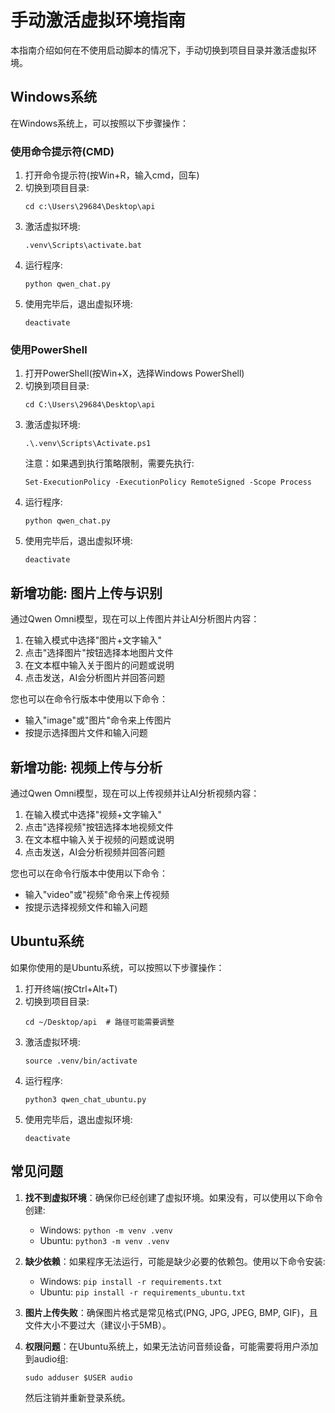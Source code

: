 # 手动激活虚拟环境指南

本指南介绍如何在不使用启动脚本的情况下，手动切换到项目目录并激活虚拟环境。

## Windows系统

在Windows系统上，可以按照以下步骤操作：

### 使用命令提示符(CMD)

1. 打开命令提示符(按Win+R，输入cmd，回车)
2. 切换到项目目录:
   ```
   cd c:\Users\29684\Desktop\api
   ```
3. 激活虚拟环境:
   ```
   .venv\Scripts\activate.bat
   ```
4. 运行程序:
   ```
   python qwen_chat.py
   ```
5. 使用完毕后，退出虚拟环境:
   ```
   deactivate
   ```

### 使用PowerShell

1. 打开PowerShell(按Win+X，选择Windows PowerShell)
2. 切换到项目目录:
   ```
   cd C:\Users\29684\Desktop\api
   ```
3. 激活虚拟环境:
   ```
   .\.venv\Scripts\Activate.ps1
   ```
   注意：如果遇到执行策略限制，需要先执行:
   ```
   Set-ExecutionPolicy -ExecutionPolicy RemoteSigned -Scope Process
   ```
4. 运行程序:
   ```
   python qwen_chat.py
   ```
5. 使用完毕后，退出虚拟环境:
   ```
   deactivate
   ```

## 新增功能: 图片上传与识别

通过Qwen Omni模型，现在可以上传图片并让AI分析图片内容：

1. 在输入模式中选择"图片+文字输入"
2. 点击"选择图片"按钮选择本地图片文件
3. 在文本框中输入关于图片的问题或说明
4. 点击发送，AI会分析图片并回答问题

您也可以在命令行版本中使用以下命令：
- 输入"image"或"图片"命令来上传图片
- 按提示选择图片文件和输入问题

## 新增功能: 视频上传与分析

通过Qwen Omni模型，现在可以上传视频并让AI分析视频内容：

1.  在输入模式中选择"视频+文字输入"
2.  点击"选择视频"按钮选择本地视频文件
3.  在文本框中输入关于视频的问题或说明
4.  点击发送，AI会分析视频并回答问题

您也可以在命令行版本中使用以下命令：

*   输入"video"或"视频"命令来上传视频
*   按提示选择视频文件和输入问题

## Ubuntu系统

如果你使用的是Ubuntu系统，可以按照以下步骤操作：

1. 打开终端(按Ctrl+Alt+T)
2. 切换到项目目录:
   ```
   cd ~/Desktop/api  # 路径可能需要调整
   ```
3. 激活虚拟环境:
   ```
   source .venv/bin/activate
   ```
4. 运行程序:
   ```
   python3 qwen_chat_ubuntu.py
   ```
5. 使用完毕后，退出虚拟环境:
   ```
   deactivate
   ```

## 常见问题

1. **找不到虚拟环境**：确保你已经创建了虚拟环境。如果没有，可以使用以下命令创建:
   - Windows: `python -m venv .venv`
   - Ubuntu: `python3 -m venv .venv`

2. **缺少依赖**：如果程序无法运行，可能是缺少必要的依赖包。使用以下命令安装:
   - Windows: `pip install -r requirements.txt`
   - Ubuntu: `pip install -r requirements_ubuntu.txt`

3. **图片上传失败**：确保图片格式是常见格式(PNG, JPG, JPEG, BMP, GIF)，且文件大小不要过大（建议小于5MB）。

4. **权限问题**：在Ubuntu系统上，如果无法访问音频设备，可能需要将用户添加到audio组:
   ```
   sudo adduser $USER audio
   ```
   然后注销并重新登录系统。
